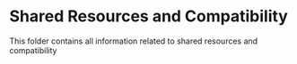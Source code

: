 # Shared Resources and Compatibility
This folder contains all information related to shared resources and compatibility